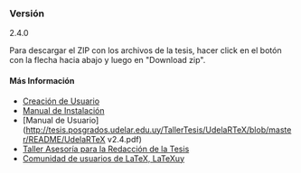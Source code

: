 ### Versión
2.4.0

Para descargar el ZIP con los archivos de la tesis, hacer click en el botón con la flecha hacia abajo y luego en "Download zip".

#### Más Información
- [Creación de Usuario](https://docs.google.com/document/d/1DEbMORIRLwqj0ZQyyoMUMoBmUd3VEIvxLzVBPBaczr0/pub)
- [Manual de Instalación](http://tesis.posgrados.udelar.edu.uy/TallerTesis/UdelaRTeX/blob/master/README/Manual_Instalacion_v1.4.pdf)
- [Manual de Usuario](http://tesis.posgrados.udelar.edu.uy/TallerTesis/UdelaRTeX/blob/master/README/UdelaRTeX v2.4.pdf)
- [Taller Asesoría para la Redacción de la Tesis](http://www.posgrados.udelar.edu.uy/cursos.php)
- [Comunidad de usuarios de LaTeX, LaTeXuy](https://sites.google.com/view/latexuy)
